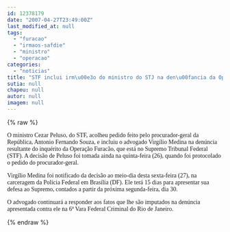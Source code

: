 ```yaml
---
id: 12378179
date: "2007-04-27T23:49:00Z"
last_modified_at: null
tags:
  - "furacao"
  - "irmaos-safdie"
  - "ministro"
  - "operacao"
categories:
  - "noticias"
title: "STF inclui irm\u00e3o do ministro do STJ na den\u00fancia da Opera\u00e7\u00e3o Furac\u00e3o"
sutia: null
chapeu: null
autor: null
imagem: null
---
```

{% raw %}
<p><P><FONT face=Verdana>O ministro Cezar Peluso, do STF, acolheu pedido feito pelo procurador-geral da República, Antonio Fernando Souza, e incluiu o advogado Virgílio Medina na denúncia resultante do inquérito da Operação Furacão, que está no Supremo Tribunal Federal (STF). A decisão de Peluso foi tomada ainda na quinta-feira (26), quando foi protocolado o pedido do procurador-geral.</FONT></P></p>
<p><P><FONT face=Verdana>Virgílio Medina foi notificado da decisão ao meio-dia desta sexta-feira (27), na carceragem da Polícia Federal em Brasília (DF). Ele terá 15 dias para apresentar sua defesa ao Supremo, contados a partir da próxima segunda-feira, dia 30. </FONT></P></p>
<p><P><FONT face=Verdana>O advogado continuará a responder aos fatos que lhe são imputados na denúncia apresentada contra ele na 6ª Vara Federal Criminal do Rio de Janeiro.<BR></FONT></P> </p>
{% endraw %}